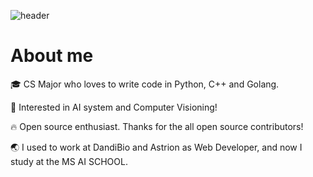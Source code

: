 ![header](https://capsule-render.vercel.app/api?type=waving&text=Hello%20I'm%TaeYoun(Jack)!&height=200&reversal=true&color=gradient&fontSize=40&fontAlignY=40)

<h1>About me</h1>

🎓 CS Major who loves to write code in Python, C++ and Golang.

📖 Interested in AI system and Computer Visioning!

🔥 Open source enthusiast. Thanks for the all open source contributors!

🌏 I used to work at DandiBio and Astrion as Web Developer, and now I study at the MS AI SCHOOL.


<!---
kweont0211/kweont0211 is a ✨ special ✨ repository because its `README.md` (this file) appears on your GitHub profile.
You can click the Preview link to take a look at your changes.
--->
